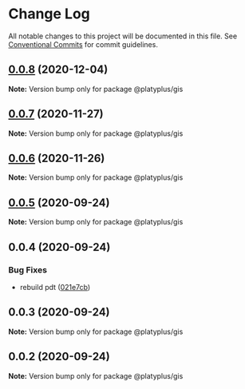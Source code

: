 # Change Log

All notable changes to this project will be documented in this file.
See [Conventional Commits](https://conventionalcommits.org) for commit guidelines.

## [0.0.8](https://github.com/platyplus/platyplus/compare/@platyplus/gis@0.0.7...@platyplus/gis@0.0.8) (2020-12-04)

**Note:** Version bump only for package @platyplus/gis





## [0.0.7](https://github.com/platyplus/platyplus/compare/@platyplus/gis@0.0.6...@platyplus/gis@0.0.7) (2020-11-27)

**Note:** Version bump only for package @platyplus/gis





## [0.0.6](https://github.com/platyplus/platyplus/compare/@platyplus/gis@0.0.5...@platyplus/gis@0.0.6) (2020-11-26)

**Note:** Version bump only for package @platyplus/gis





## [0.0.5](https://github.com/platyplus/platyplus/compare/@platyplus/gis@0.0.4...@platyplus/gis@0.0.5) (2020-09-24)

**Note:** Version bump only for package @platyplus/gis





## 0.0.4 (2020-09-24)


### Bug Fixes

* rebuild pdt ([021e7cb](https://github.com/platyplus/platyplus/commit/021e7cb617ad0fe251d134395196050f64c72d08))





## 0.0.3 (2020-09-24)

**Note:** Version bump only for package @platyplus/gis





## 0.0.2 (2020-09-24)

**Note:** Version bump only for package @platyplus/gis
